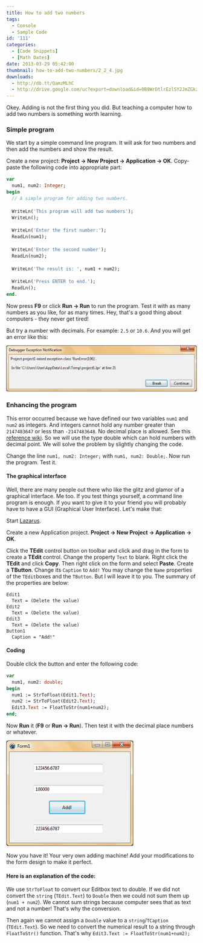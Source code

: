 ```yaml
---
title: How to add two numbers
tags:
  - Console
  - Sample Code
id: '111'
categories:
  - [Code Snippets]
  - [Math Dates]
date: 2013-03-29 05:42:00
thumbnail: how-to-add-two-numbers/2_2_4.jpg
downloads:
  - http://db.tt/QamzMLhC
  - http://drive.google.com/uc?export=download&id=0B9WrDtlrEzlSY2JmZGkzaERDTkk
---
```


Okey. Adding is not the first thing you did. But teaching a computer how to add two numbers is something worth learning.
<!-- more -->


### Simple program

We start by a simple command line program. It will ask for two numbers and then add the numbers and show the result.

Create a new project: **Project -> New Project -> Application -> OK**. Copy-paste the following code into appropriate part:

```pascal
var
  num1, num2: Integer;
begin
  // A simple program for adding two numbers.

  WriteLn('This program will add two numbers');
  WriteLn();

  WriteLn('Enter the first number:');
  ReadLn(num1);

  WriteLn('Enter the second number');
  ReadLn(num2);

  WriteLn('The result is: ', num1 + num2);

  WriteLn('Press ENTER to end.');
  ReadLn();
end.
```

Now press **F9** or click **Run -> Run** to run the program. Test it with as many numbers as you like, for as many times. Hey, that's a good thing about computers - they never get tired!

But try a number with decimals. For example: `2.5` or `10.6`. And you will get an error like this:

![](how-to-add-two-numbers/debug-106.gif)



### Enhancing the program

This error occurred because we have defined our two variables `num1` and `num2` as integers. And integers cannot hold any number greater than `2147483647` or less than `-2147483648`. No decimal place is allowed. See this [reference wiki](http://wiki.freepascal.org/Variables_and_Data_Types). So we will use the type double which can hold numbers with decimal point. We will solve the problem by slightly changing the code.

Change the line `num1, num2: Integer;` with `num1, num2: Double;`. Now run the program. Test it.


#### The graphical interface

Well, there are many people out there who like the glitz and glamor of a graphical interface. Me too. If you test things yourself, a command line program is enough. If you want to give it to your friend you will probably have to have a GUI (Graphical User Interface). Let's make that:

Start [Lazarus](https://lazarus-ide.org).

Create a new Application project. **Project -> New Project -> Application -> OK**.

Click the **TEdit** control button on toolbar and click and drag in the form to create a **TEdit** control. Change the property `Text` to blank. Right click the **TEdit** and click **Copy**. Then right click on the form and select **Paste**. Create a **TButton**. Change its `Caption` to `Add!` You may change the `Name` properties of the `TEdit`boxes and the `TButton`. But I will leave it to you. The summary of the properties are below:

```
Edit1
  Text = (Delete the value)
Edit2
  Text = (Delete the value)
Edit3
  Text = (Delete the value)
Button1
  Caption = "Add!"
```


#### Coding

Double click the button and enter the following code:

```pascal
var
  num1, num2: double;
begin
  num1 := StrToFloat(Edit1.Text);
  num2 := StrToFloat(Edit2.Text);
  Edit3.Text := FloatToStr(num1+num2);
end;
```

Now **Run** it (**F9** or **Run -> Run**). Then test it with the decimal place numbers or whatever.

![](how-to-add-two-numbers/add-two-numbers-lazarus.gif)

Now you have it! Your very own adding machine! Add your modifications to the form design to make it perfect.


#### Here is an explanation of the code:

We use `StrToFloat` to convert our Editbox text to double. If we did not convert the `string` (`TEdit.Text`) to `Double` then we could not sum them up (`num1 + num2`). We cannot sum strings because computer sees that as text and not a number! That's why the conversion.

Then again we cannot assign a `Double` value to a `string`/`TCaption` (`TEdit.Text`). So we need to convert the numerical result to a string through `FloatToStr()` function. That's why `Edit3.Text := FloatToStr(num1+num2);`
